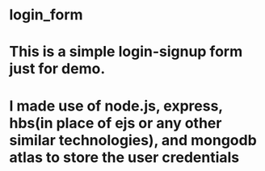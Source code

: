 # login_form
# This is a simple login-signup form just for demo.
# I made use of node.js, express, hbs(in place of ejs or any other similar technologies), and mongodb atlas to store the user credentials
